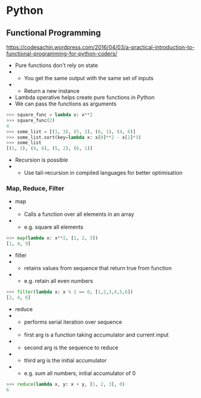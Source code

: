 # Python

## Functional Programming 
https://codesachin.wordpress.com/2016/04/03/a-practical-introduction-to-functional-programming-for-python-coders/

* Pure functions don't rely on state
* * You get the same output with the same set of inputs
* * Return a new instance
* Lambda operative helps create pure functions in Python
* We can pass the functions as arguments

``` python
>>> square_func = lambda x: x**2
>>> square_func(2)
4
>>> some_list = [(1, 3), (5, 2), (6, 1), (4, 6)]
>>> some_list.sort(key=lambda x: x[0]**2 - x[1]*3)
>>> some_list
[(1, 3), (4, 6), (5, 2), (6, 1)]
```

* Recursion is possible
* * Use tail-recursion in compiled languages for better optimisation

### Map, Reduce, Filter

* map
* * Calls a function over all elements in an array
* * e.g. square all elements

``` python
>>> map(lambda x: x**2, [1, 2, 3])
[1, 4, 9]
```


* filter
* * retains values from sequence that return true from function
* * e.g. retain all even numbers

``` python
>>> filter(lambda x: x % 2 == 0, [1,2,3,4,5,6])
[2, 4, 6]
```

* reduce
* * performs serial iteration over sequence
* * first arg is a function taking accumulator and current input
* * second arg is the sequence to reduce
* * third arg is the initial accumulator
* * e.g. sum all numbers, initial accumulator of 0

``` python
>>> reduce(lambda x, y: x + y, [1, 2, 3], 0)
6
```
